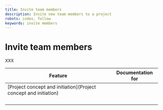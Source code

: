 ```yaml
---
title: Invite team members
description: Invite new team members to a project
robots: index, follow
keywords: invite members
---
```


# Invite team members

XXX

| Feature                                                      | Documentation for |
| ------------------------------------------------------------ | ----------------- |
| [Project concept and initiation](Project concept and initiation) |                   |
|                                                              |                   |
|                                                              |                   |
|                                                              |                   |
|                                                              |                   |

